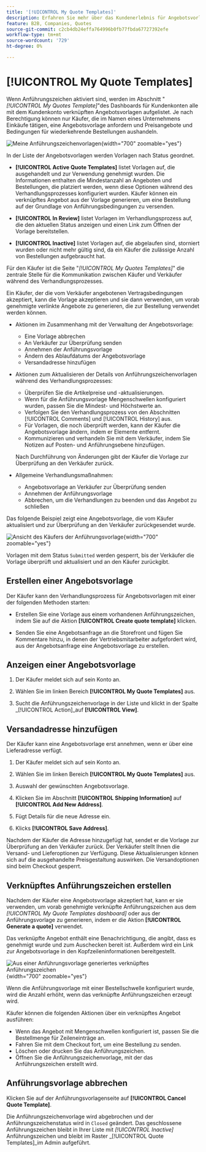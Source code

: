 ```yaml
---
title: '[!UICONTROL My Quote Templates]'
description: Erfahren Sie mehr über das Kundenerlebnis für Angebotsvorlagen, die im Dashboard des Storefront-Kontos verfügbar sind.
feature: B2B, Companies, Quotes
source-git-commit: c2cb4db24effa764996b0fb77fbda67727392efe
workflow-type: tm+mt
source-wordcount: '729'
ht-degree: 0%

---
```



# [!UICONTROL My Quote Templates]

Wenn Anführungszeichen aktiviert sind, werden im Abschnitt &quot;_[!UICONTROL My Quotes Template]_&quot;des Dashboards für Kundenkonten alle mit dem Kundenkonto verknüpften Angebotsvorlagen aufgelistet. Je nach Berechtigung können nur Käufer, die im Namen eines Unternehmens Einkäufe tätigen, eine Angebotsvorlage anfordern und Preisangebote und Bedingungen für wiederkehrende Bestellungen aushandeln.

![Meine Anführungszeichenvorlagen](./assets/account-dashboard-quote-templates-list.png){width="700" zoomable="yes"}

In der Liste der Angebotsvorlagen werden Vorlagen nach Status geordnet.

- **[!UICONTROL Active Quote Templates]** listet Vorlagen auf, die ausgehandelt und zur Verwendung genehmigt wurden. Die Informationen enthalten die Mindestanzahl an Angeboten und Bestellungen, die platziert werden, wenn diese Optionen während des Verhandlungsprozesses konfiguriert wurden. Käufer können ein verknüpftes Angebot aus der Vorlage generieren, um eine Bestellung auf der Grundlage von Anführungsbedingungen zu versenden.

- **[!UICONTROL In Review]** listet Vorlagen im Verhandlungsprozess auf, die den aktuellen Status anzeigen und einen Link zum Öffnen der Vorlage bereitstellen.

- **[!UICONTROL Inactive]** listet Vorlagen auf, die abgelaufen sind, storniert wurden oder nicht mehr gültig sind, da ein Käufer die zulässige Anzahl von Bestellungen aufgebraucht hat.

Für den Käufer ist die Seite &quot;*[!UICONTROL My Quotes Templates]*&quot; die zentrale Stelle für die Kommunikation zwischen Käufer und Verkäufer während des Verhandlungsprozesses.

Ein Käufer, der die vom Verkäufer angebotenen Vertragsbedingungen akzeptiert, kann die Vorlage akzeptieren und sie dann verwenden, um vorab genehmigte verlinkte Angebote zu generieren, die zur Bestellung verwendet werden können.

- Aktionen im Zusammenhang mit der Verwaltung der Angebotsvorlage:

   - Eine Vorlage abbrechen
   - An Verkäufer zur Überprüfung senden
   - Annehmen der Anführungsvorlage
   - Ändern des Ablaufdatums der Angebotsvorlage
   - Versandadresse hinzufügen

- Aktionen zum Aktualisieren der Details von Anführungszeichenvorlagen während des Verhandlungsprozesses:

   - Überprüfen Sie die Artikelpreise und -aktualisierungen.
   - Wenn für die Anführungsvorlage Mengenschwellen konfiguriert wurden, passen Sie die Mindest- und Höchstwerte an.
   - Verfolgen Sie den Verhandlungsprozess von den Abschnitten [!UICONTROL Comments] und [!UICONTROL History] aus.
   - Für Vorlagen, die noch überprüft werden, kann der Käufer die Angebotsvorlage ändern, indem er Elemente entfernt.
   - Kommunizieren und verhandeln Sie mit dem Verkäufer, indem Sie Notizen auf Posten- und Anführungsebene hinzufügen.

  Nach Durchführung von Änderungen gibt der Käufer die Vorlage zur Überprüfung an den Verkäufer zurück.

- Allgemeine Verhandlungsmaßnahmen:

   - Angebotsvorlage an Verkäufer zur Überprüfung senden
   - Annehmen der Anführungsvorlage
   - Abbrechen, um die Verhandlungen zu beenden und das Angebot zu schließen

Das folgende Beispiel zeigt eine Angebotsvorlage, die vom Käufer aktualisiert und zur Überprüfung an den Verkäufer zurückgesendet wurde.

![Ansicht des Käufers der Anführungsvorlage](./assets/account-dashboard-my-quote-template-detailed.png){width="700" zoomable="yes"}

Vorlagen mit dem Status `Submitted` werden gesperrt, bis der Verkäufer die Vorlage überprüft und aktualisiert und an den Käufer zurückgibt.

## Erstellen einer Angebotsvorlage

Der Käufer kann den Verhandlungsprozess für Angebotsvorlagen mit einer der folgenden Methoden starten:

- Erstellen Sie eine Vorlage aus einem vorhandenen Anführungszeichen, indem Sie auf die Aktion **[!UICONTROL Create quote template]** klicken.

- Senden Sie eine Angebotsanfrage an die Storefront und fügen Sie Kommentare hinzu, in denen der Vertriebsmitarbeiter aufgefordert wird, aus der Angebotsanfrage eine Angebotsvorlage zu erstellen.

## Anzeigen einer Angebotsvorlage

1. Der Käufer meldet sich auf sein Konto an.

1. Wählen Sie im linken Bereich **[!UICONTROL My Quote Templates]** aus.

1. Sucht die Anführungszeichenvorlage in der Liste und klickt in der Spalte _[!UICONTROL Action]_auf **[!UICONTROL View]**.

## Versandadresse hinzufügen

Der Käufer kann eine Angebotsvorlage erst annehmen, wenn er über eine Lieferadresse verfügt.

1. Der Käufer meldet sich auf sein Konto an.

1. Wählen Sie im linken Bereich **[!UICONTROL My Quote Templates]** aus.

1. Auswahl der gewünschten Angebotsvorlage.

1. Klicken Sie im Abschnitt **[!UICONTROL Shipping Information]** auf **[!UICONTROL Add New Address]**.

1. Fügt Details für die neue Adresse ein.

1. Klicks **[!UICONTROL Save Address]**.

Nachdem der Käufer die Adresse hinzugefügt hat, sendet er die Vorlage zur Überprüfung an den Verkäufer zurück. Der Verkäufer stellt Ihnen die Versand- und Lieferoptionen zur Verfügung. Diese Aktualisierungen können sich auf die ausgehandelte Preisgestaltung auswirken. Die Versandoptionen sind beim Checkout gesperrt.

## Verknüpftes Anführungszeichen erstellen

Nachdem der Käufer eine Angebotsvorlage akzeptiert hat, kann er sie verwenden, um vorab genehmigte verknüpfte Anführungszeichen aus dem *[!UICONTROL My Quote Templates dashboard]* oder aus der Anführungsvorlage zu generieren, indem er die Aktion **[!UICONTROL Generate a quote]** verwendet.

Das verknüpfte Angebot enthält eine Benachrichtigung, die angibt, dass es genehmigt wurde und zum Auschecken bereit ist. Außerdem wird ein Link zur Angebotsvorlage in den Kopfzeileninformationen bereitgestellt.

![Aus einer Anführungsvorlage generiertes verknüpftes Anführungszeichen](./assets/quote-templates-linked-quote.png){width="700" zoomable="yes"}

Wenn die Anführungsvorlage mit einer Bestellschwelle konfiguriert wurde, wird die Anzahl erhöht, wenn das verknüpfte Anführungszeichen erzeugt wird.

Käufer können die folgenden Aktionen über ein verknüpftes Angebot ausführen:

- Wenn das Angebot mit Mengenschwellen konfiguriert ist, passen Sie die Bestellmenge für Zeileneinträge an.
- Fahren Sie mit dem Checkout fort, um eine Bestellung zu senden.
- Löschen oder drucken Sie das Anführungszeichen.
- Öffnen Sie die Anführungszeichenvorlage, mit der das Anführungszeichen erstellt wird.

## Anführungsvorlage abbrechen

Klicken Sie auf der Anführungsvorlagenseite auf **[!UICONTROL Cancel Quote Template]**.

Die Anführungszeichenvorlage wird abgebrochen und der Anführungszeichenstatus wird in `Closed` geändert. Das geschlossene Anführungszeichen bleibt in Ihrer Liste mit *[!UICONTROL Inactive]* Anführungszeichen und bleibt im Raster _[!UICONTROL Quote Templates]_im Admin aufgeführt.




